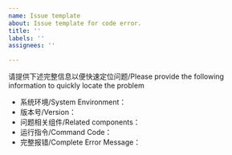 ```yaml
---
name: Issue template
about: Issue template for code error.
title: ''
labels: ''
assignees: ''

---
```


请提供下述完整信息以便快速定位问题/Please provide the following information to quickly locate the problem

- 系统环境/System Environment：
- 版本号/Version：
- 问题相关组件/Related components：
- 运行指令/Command Code：
- 完整报错/Complete Error Message：
